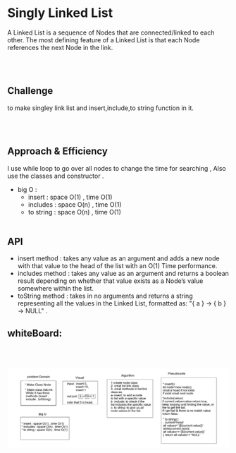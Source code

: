 # Singly Linked List
A Linked List is a sequence of Nodes that are connected/linked to each other. The most defining feature of a Linked List is that each Node references the next Node in the link.

<br><br>

## Challenge
to make singley link list and insert,include,to string function in it.

<br><br>


## Approach & Efficiency
 I use while loop to go over all nodes to change the time for searching ,
 Also use the classes and constructor .

 * big O :
    * insert : space O(1) , time O(1)
    * includes : space O(n) , time O(1)
    * to string : space O(n) , time O(1)
<br><br>

## API   
* insert method : takes any value as an argument and adds a new node with that value to the head of the list with an O(1) Time performance. 
* includes method : takes any value as an argument and returns a boolean result depending on whether that value exists as a Node’s value somewhere within the list.
* toString method : takes in no arguments and returns a string representing all the values in the Linked List, formatted as: "{ a } -> { b } -> NULL" .

## whiteBoard:

<br><br>

![img](assets/linklist.png)

